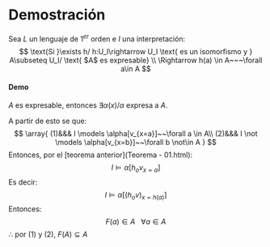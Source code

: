 # Demostración



Sea $L$ un lenguaje de $1^{er}$ orden e $I$ una interpretación:
$$
\text{Si }\exists h/ h:U_I\rightarrow U_I \text{ es un isomorfismo y } A\subseteq U_I/ \text{ $A$ es expresable}
\\
\Rightarrow h(a) \in A~~~\forall a\in A
$$

#### Demo

$A$ es expresable, entonces $\exists \alpha(x)/ \alpha$ expresa a $A$.

A partir de esto se que:
$$
\array{
(1)&&& I \models \alpha[v_{x=a}]~~\forall a \in A\\
(2)&&& I \not \models \alpha[v_{x=b}]~~\forall b \not\in A
}
$$
Entonces, por el [teorema anterior](Teorema - 01.html):
$$
I\models \alpha[h_ov_{x=a}]
$$
Es decir:
$$
I\models \alpha[(h_ov)_{x=h(a)}]
$$
Entonces:
$$
F(a)\in A~~~ \forall a \in A
$$
$\therefore$ por $(1)$ y $(2)$, $F(A)\subseteq A$

